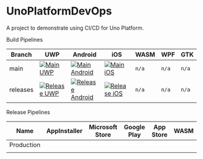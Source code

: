 # UnoPlatformDevOps
A project to demonstrate using CI/CD for Uno Platform.

Build Pipelines

| Branch   | UWP | Android | iOS | WASM  | WPF   | GTK   |
|----------|-----|---------|-----|-------|-------|-------|
| main     | [![Main UWP](https://dev.azure.com/lance/Uno%20Ops/_apis/build/status/Main%20UWP)](https://dev.azure.com/lance/Uno%20Ops/_build/latest?definitionId=53) | [![Main Android](https://dev.azure.com/lance/Uno%20Ops/_apis/build/status/Main%20Android)](https://dev.azure.com/lance/Uno%20Ops/_build/latest?definitionId=55) | [![Main iOS](https://dev.azure.com/lance/Uno%20Ops/_apis/build/status/Main%20iOS)](https://dev.azure.com/lance/Uno%20Ops/_build/latest?definitionId=56) | `n/a` | `n/a` | `n/a` |
| releases | [![Release UWP](https://dev.azure.com/lance/Uno%20Ops/_apis/build/status/Release%20UWP)](https://dev.azure.com/lance/Uno%20Ops/_build/latest?definitionId=54) | [![Release Android](https://dev.azure.com/lance/Uno%20Ops/_apis/build/status/Release%20Android)](https://dev.azure.com/lance/Uno%20Ops/_build/latest?definitionId=57) | [![Release iOS](https://dev.azure.com/lance/Uno%20Ops/_apis/build/status/Release%20iOS)](https://dev.azure.com/lance/Uno%20Ops/_build/latest?definitionId=58) | `n/a` | `n/a` | `n/a` |

Release Pipelines

| Name       | AppInstaller | Microsoft Store | Google Play | App Store | WASM |
|------------|--------------|-----------------|-------------|-----------|------|
| Production |              |                 |             |           |      |
|            |              |                 |             |           |      |

